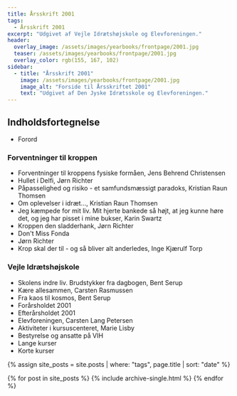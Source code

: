```yaml
---
title: Årsskrift 2001
tags:
  - Årsskrift 2001
excerpt: "Udgivet af Vejle Idrætshøjskole og Elevforeningen."
header:
  overlay_image: /assets/images/yearbooks/frontpage/2001.jpg
  teaser: /assets/images/yearbooks/frontpage/2001.jpg
  overlay_color: rgb(155, 167, 102)
sidebar:
  - title: "Årsskrift 2001"
    image: /assets/images/yearbooks/frontpage/2001.jpg
    image_alt: "Forside til Årsskriftet 2001"
    text: "Udgivet af Den Jyske Idrætsskole og Elevforeningen."
---
```


## Indholdsfortegnelse

- Forord

### Forventninger til kroppen

- Forventninger til kroppens fysiske formåen, Jens Behrend Christensen
- Hullet i Delfi, Jørn Richter
- Påpasselighed og risiko - et samfundsmæssigt paradoks, Kristian Raun Thomsen
- Om oplevelser i idræt..., Kristian Raun Thomsen
- Jeg kæmpede for mit liv. Mit hjerte bankede så højt, at jeg kunne høre det, og jeg har pisset i mine bukser, Karin Swartz
- Kroppen den sladderhank, Jørn Richter
- Don't Miss Fonda
- Jørn Richter
- Krop skal der til - og så bliver alt anderledes, Inge Kjærulf Torp

### Vejle Idrætshøjskole

- Skolens indre liv. Brudstykker fra dagbogen, Bent Serup
- Kære allesammen, Carsten Rasmussen
- Fra kaos til kosmos, Bent Serup
- Forårsholdet 2001
- Efterårsholdet 2001
- Elevforeningen, Carsten Lang Petersen
- Aktiviteter i kursuscenteret, Marie Lisby
- Bestyrelse og ansatte på VIH
- Lange kurser
- Korte kurser

{% assign site_posts = site.posts | where: "tags", page.title | sort: "date" %}

<div class="grid__wrapper">
  {% for post in site_posts %}
    {% include archive-single.html %}
  {% endfor %}
</div>
